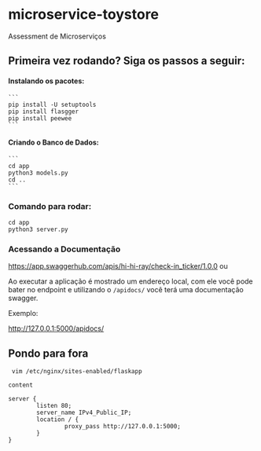 # microservice-toystore
Assessment de Microserviços

## Primeira vez rodando? Siga os passos a seguir:
#### Instalando os pacotes:
    ```
    pip install -U setuptools
    pip install flasgger
    pip install peewee
    ```
    
#### Criando o Banco de Dados:
    ```
    cd app
    python3 models.py
    cd ..
    ```

### Comando para rodar:
``` 
cd app
python3 server.py
```

### Acessando a Documentação 
https://app.swaggerhub.com/apis/hi-hi-ray/check-in_ticker/1.0.0
ou
 
Ao executar a aplicação é mostrado um endereço local, com ele você pode bater no endpoint e utilizando o ```/apidocs/``` você terá uma documentação swagger. 

Exemplo:

http://127.0.0.1:5000/apidocs/

## Pondo para fora
``` vim /etc/nginx/sites-enabled/flaskapp``` 


``` 
content 

server {
        listen 80;
        server_name IPv4_Public_IP;
        location / {
                proxy_pass http://127.0.0.1:5000;
        }
}
``` 








